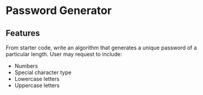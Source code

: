 # Password Generator

## Features
From starter code, write an algorithm that generates a unique password of a particular length.
User may request to include:
- Numbers
- Special character type
- Lowercase letters
- Uppercase letters

